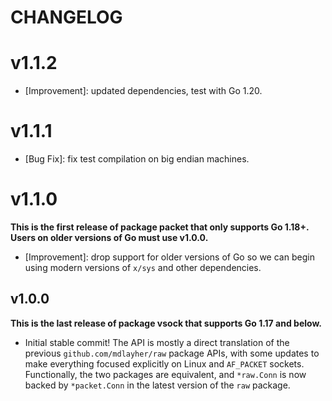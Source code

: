 # CHANGELOG

# v1.1.2

- [Improvement]: updated dependencies, test with Go 1.20.

# v1.1.1

- [Bug Fix]: fix test compilation on big endian machines.

# v1.1.0

**This is the first release of package packet that only supports Go 1.18+. Users
on older versions of Go must use v1.0.0.**

- [Improvement]: drop support for older versions of Go so we can begin using
  modern versions of `x/sys` and other dependencies.

## v1.0.0

**This is the last release of package vsock that supports Go 1.17 and below.**

- Initial stable commit! The API is mostly a direct translation of the previous
  `github.com/mdlayher/raw` package APIs, with some updates to make everything
  focused explicitly on Linux and `AF_PACKET` sockets. Functionally, the two
  packages are equivalent, and `*raw.Conn` is now backed by `*packet.Conn` in
  the latest version of the `raw` package.
